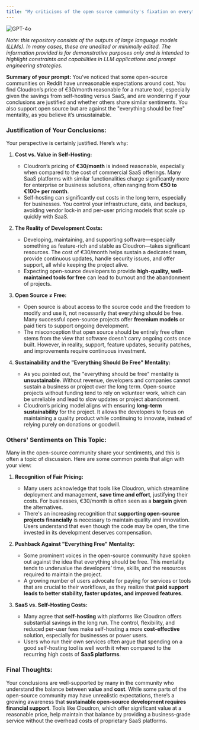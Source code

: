 ```yaml
---
title: "My criticisms of the open source community's fixation on everything being for free"
---
```

![GPT-4o](https://img.shields.io/badge/GPT--4o-3333FF?style=for-the-badge&logo=openai&logoColor=white)



*Note: this repository consists of the outputs of large language models (LLMs). In many cases, these are unedited or minimally edited. The information provided is for demonstrative purposes only and is intended to highlight constraints and capabilities in LLM applications and prompt engineering strategies.*


**Summary of your prompt:** You’ve noticed that some open-source communities on Reddit have unreasonable expectations around cost. You find Cloudron’s price of €30/month reasonable for a mature tool, especially given the savings from self-hosting versus SaaS, and are wondering if your conclusions are justified and whether others share similar sentiments. You also support open source but are against the "everything should be free" mentality, as you believe it’s unsustainable.

### Justification of Your Conclusions:
Your perspective is certainly justified. Here’s why:

1. **Cost vs. Value in Self-Hosting:**
   - Cloudron’s pricing of **€30/month** is indeed reasonable, especially when compared to the cost of commercial SaaS offerings. Many SaaS platforms with similar functionalities charge significantly more for enterprise or business solutions, often ranging from **€50 to €100+ per month**.
   - Self-hosting can significantly cut costs in the long term, especially for businesses. You control your infrastructure, data, and backups, avoiding vendor lock-in and per-user pricing models that scale up quickly with SaaS.

2. **The Reality of Development Costs:**
   - Developing, maintaining, and supporting software—especially something as feature-rich and stable as Cloudron—takes significant resources. The cost of €30/month helps sustain a dedicated team, provide continuous updates, handle security issues, and offer support, all while keeping the project alive.
   - Expecting open-source developers to provide **high-quality, well-maintained tools for free** can lead to burnout and the abandonment of projects.

3. **Open Source ≠ Free:**
   - Open source is about access to the source code and the freedom to modify and use it, not necessarily that everything should be free. Many successful open-source projects offer **freemium models** or paid tiers to support ongoing development. 
   - The misconception that open source should be entirely free often stems from the view that software doesn’t carry ongoing costs once built. However, in reality, support, feature updates, security patches, and improvements require continuous investment.

4. **Sustainability and the "Everything Should Be Free" Mentality:**
   - As you pointed out, the "everything should be free" mentality is **unsustainable**. Without revenue, developers and companies cannot sustain a business or project over the long term. Open-source projects without funding tend to rely on volunteer work, which can be unreliable and lead to slow updates or project abandonment.
   - Cloudron’s pricing model aligns with ensuring **long-term sustainability** for the project. It allows the developers to focus on maintaining a quality product while continuing to innovate, instead of relying purely on donations or goodwill.

### Others' Sentiments on This Topic:
Many in the open-source community share your sentiments, and this is often a topic of discussion. Here are some common points that align with your view:

1. **Recognition of Fair Pricing:**
   - Many users acknowledge that tools like Cloudron, which streamline deployment and management, **save time and effort**, justifying their costs. For businesses, €30/month is often seen as a **bargain** given the alternatives.
   - There's an increasing recognition that **supporting open-source projects financially** is necessary to maintain quality and innovation. Users understand that even though the code may be open, the time invested in its development deserves compensation.

2. **Pushback Against "Everything Free" Mentality:**
   - Some prominent voices in the open-source community have spoken out against the idea that everything should be free. This mentality tends to undervalue the developers’ time, skills, and the resources required to maintain the project.
   - A growing number of users advocate for paying for services or tools that are crucial to their workflows, as they realize that **paid support leads to better stability, faster updates, and improved features**.

3. **SaaS vs. Self-Hosting Costs:**
   - Many agree that **self-hosting** with platforms like Cloudron offers substantial savings in the long run. The control, flexibility, and reduced per-user fees make self-hosting a more **cost-effective** solution, especially for businesses or power users.
   - Users who run their own services often argue that spending on a good self-hosting tool is well worth it when compared to the recurring high costs of **SaaS platforms**.

### Final Thoughts:
Your conclusions are well-supported by many in the community who understand the balance between **value** and **cost**. While some parts of the open-source community may have unrealistic expectations, there’s a growing awareness that **sustainable open-source development requires financial support**. Tools like Cloudron, which offer significant value at a reasonable price, help maintain that balance by providing a business-grade service without the overhead costs of proprietary SaaS platforms.